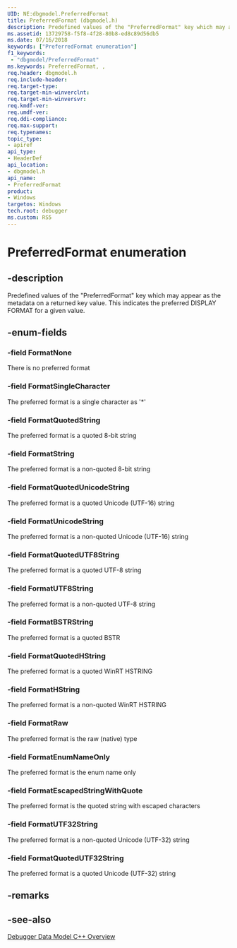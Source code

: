 ```yaml
---
UID: NE:dbgmodel.PreferredFormat
title: PreferredFormat (dbgmodel.h)
description: Predefined values of the "PreferredFormat" key which may appear as the metadata on a returned key value.  
ms.assetid: 13729758-f5f8-4f28-80b8-ed8c89d56db5
ms.date: 07/16/2018
keywords: ["PreferredFormat enumeration"]
f1_keywords:
 - "dbgmodel/PreferredFormat"
ms.keywords: PreferredFormat, , 
req.header: dbgmodel.h
req.include-header:
req.target-type:
req.target-min-winverclnt:
req.target-min-winversvr:
req.kmdf-ver:
req.umdf-ver:
req.ddi-compliance:
req.max-support:
req.typenames: 
topic_type: 
- apiref
api_type: 
- HeaderDef
api_location: 
- dbgmodel.h
api_name: 
- PreferredFormat
product:
- Windows
targetos: Windows
tech.root: debugger
ms.custom: RS5
---
```


# PreferredFormat enumeration

## -description

Predefined values of the "PreferredFormat" key which may appear as the metadata on a returned key value.  This indicates the preferred DISPLAY FORMAT for a given value.


## -enum-fields

### -field FormatNone 
There is no preferred format

### -field FormatSingleCharacter 
The preferred format is a single character as '*'

### -field FormatQuotedString 
The preferred format is a quoted 8-bit string

### -field FormatString 
The preferred format is a non-quoted 8-bit string

### -field FormatQuotedUnicodeString 
The preferred format is a quoted Unicode (UTF-16) string

### -field FormatUnicodeString 
The preferred format is a non-quoted Unicode (UTF-16) string

### -field FormatQuotedUTF8String 
The preferred format is a quoted UTF-8 string

### -field FormatUTF8String 
The preferred format is a non-quoted UTF-8 string

### -field FormatBSTRString 
The preferred format is a quoted BSTR

### -field FormatQuotedHString 
The preferred format is a quoted WinRT HSTRING

### -field FormatHString 
The preferred format is a non-quoted WinRT HSTRING

### -field FormatRaw 
The preferred format is the raw (native) type

### -field FormatEnumNameOnly 
The preferred format is the enum name only

### -field FormatEscapedStringWithQuote 
The preferred format is the quoted string with escaped characters

### -field FormatUTF32String 
The preferred format is a non-quoted Unicode (UTF-32) string

### -field FormatQuotedUTF32String 
The preferred format is a quoted Unicode (UTF-32) string

## -remarks

## -see-also

[Debugger Data Model C++ Overview](https://docs.microsoft.com/windows-hardware/drivers/debugger/data-model-cpp-overview)
